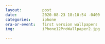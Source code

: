 ```yaml
---
layout:         post
date:           2020-08-23 18:10:54 -0400
categories:     iphone 
era-or-event:   first version wallpapers
img:            iPhone12ProWallpaper2.jpg

---
```

